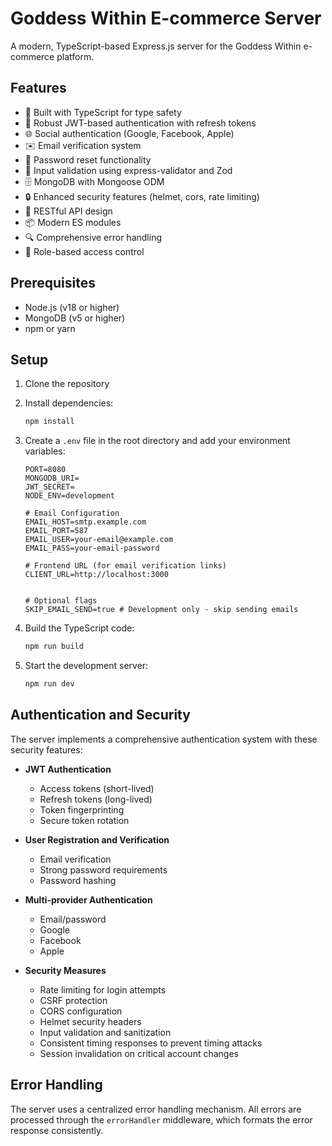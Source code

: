 # Goddess Within E-commerce Server

A modern, TypeScript-based Express.js server for the Goddess Within e-commerce platform.

## Features

- 🚀 Built with TypeScript for type safety
- 🔐 Robust JWT-based authentication with refresh tokens
- 🌐 Social authentication (Google, Facebook, Apple)
- ✉️ Email verification system
- 🔑 Password reset functionality
- 📝 Input validation using express-validator and Zod
- 🗄️ MongoDB with Mongoose ODM
- 🔒 Enhanced security features (helmet, cors, rate limiting)
- 🎯 RESTful API design
- 📦 Modern ES modules
- 🔍 Comprehensive error handling
- 👑 Role-based access control

## Prerequisites

- Node.js (v18 or higher)
- MongoDB (v5 or higher)
- npm or yarn

## Setup

1. Clone the repository
2. Install dependencies:

   ```bash
   npm install
   ```

3. Create a `.env` file in the root directory and add your environment variables:

   ```env
   PORT=8080
   MONGODB_URI=
   JWT_SECRET=
   NODE_ENV=development

   # Email Configuration
   EMAIL_HOST=smtp.example.com
   EMAIL_PORT=587
   EMAIL_USER=your-email@example.com
   EMAIL_PASS=your-email-password

   # Frontend URL (for email verification links)
   CLIENT_URL=http://localhost:3000


   # Optional flags
   SKIP_EMAIL_SEND=true # Development only - skip sending emails
   ```

4. Build the TypeScript code:

   ```bash
   npm run build
   ```

5. Start the development server:
   ```bash
   npm run dev
   ```

## Authentication and Security

The server implements a comprehensive authentication system with these security features:

- **JWT Authentication**

  - Access tokens (short-lived)
  - Refresh tokens (long-lived)
  - Token fingerprinting
  - Secure token rotation

- **User Registration and Verification**

  - Email verification
  - Strong password requirements
  - Password hashing

- **Multi-provider Authentication**

  - Email/password
  - Google
  - Facebook
  - Apple

- **Security Measures**
  - Rate limiting for login attempts
  - CSRF protection
  - CORS configuration
  - Helmet security headers
  - Input validation and sanitization
  - Consistent timing responses to prevent timing attacks
  - Session invalidation on critical account changes

## Error Handling

The server uses a centralized error handling mechanism. All errors are processed through the `errorHandler` middleware, which formats the error response consistently.
